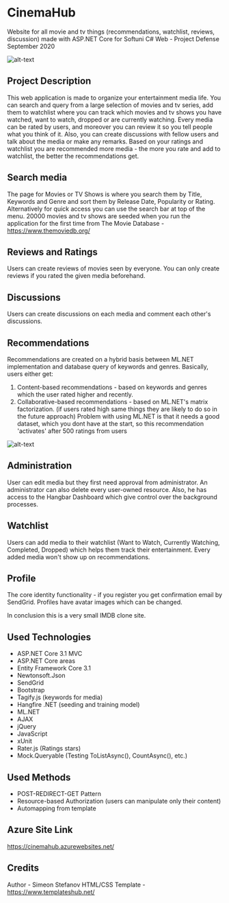 # CinemaHub
Website for all movie and tv things (recommendations, watchlist, reviews, discussion) made with ASP.NET Core for Softuni C# Web - Project Defense September 2020

![alt-text](https://i.ibb.co/tbsZGWz/first-page.png)

## Project Description
This web application is made to organize your entertainment media life. You can search and query from a large selection of movies and tv series, add them to watchlist where you can track which movies and tv shows you have watched, want to watch, dropped or are currently watching. Every media can be rated by users, and moreover you can review it so you tell people what you think of it. Also, you can create discussions with fellow users and talk about the media or make any remarks. Based on your ratings and watchlist you are recommended more media - the more you rate and add to watchlist, the better the recommendations get.


## Search media
The page for Movies or TV Shows is where you search them by Title, Keywords and Genre and sort them by Release Date, Popularity or Rating. Alternatively for quick access you can use the search bar at top of the menu. 20000 movies and tv shows are seeded when you run the application for the first time from The Movie Database - https://www.themoviedb.org/


## Reviews and Ratings
Users can create reviews of movies seen by everyone. You can only create reviews if you rated the given media beforehand.


## Discussions
Users can create discussions on each media and comment each other's discussions.


## Recommendations
Recommendations are created on a hybrid basis between ML.NET implementation and database query of keywords and genres. Basically, users either get:
1. Content-based recommendations - based on keywords and genres which the user rated higher and recently.
2. Collaborative-based recommendations - based on ML.NET's matrix factorization. (if users rated high same things they are likely to do so in the future approach)
Problem with using ML.NET is that it needs a good dataset, which you dont have at the start, so this recommendation 'activates' after 500 ratings from users

![alt-text](https://i.ibb.co/GW6md0S/second-page.png)

## Administration
User can edit media but they first need approval from administrator. An administrator can also delete every user-owned resource. Also, he has access to the Hangbar Dashboard which give control over the background processes.


## Watchlist
Users can add media to their watchlist (Want to Watch, Currently Watching, Completed, Dropped) which helps them track their entertainment. Every added media won't show up on recommendations.


## Profile
The core identity functionality - if you register you get confirmation email by SendGrid. Profiles have avatar images which can be changed.

In conclusion this is a very small IMDB clone site.

## Used Technologies
- ASP.NET Core 3.1 MVC
- ASP.NET Core areas
- Entity Framework Core 3.1
- Newtonsoft.Json
- SendGrid
- Bootstrap
- Tagify.js (keywords for media)
- Hangfire .NET (seeding and training model)
- ML.NET
- AJAX
- jQuery
- JavaScript
- xUnit
- Rater.js (Ratings stars)
- Mock.Queryable (Testing ToListAsync(), CountAsync(), etc.)

 ## Used Methods
- POST-REDIRECT-GET Pattern
- Resource-based Authorization (users can manipulate only their content)
- Automapping from template

## Azure Site Link
https://cinemahub.azurewebsites.net/

## Credits
Author - Simeon Stefanov
HTML/CSS Template - https://www.templateshub.net/
